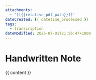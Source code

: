 ```yaml
---
attachments: 
  - '[[{{relative_pdf_path}}]]'
dateCreated: {{ datetime_processed }}
tags: 
  - transcription
dateModified: 2025-07-01T21:56:47+1000
---
```


# Handwritten Note

{{ content }}
